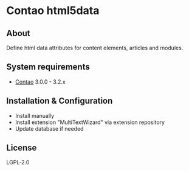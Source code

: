 Contao html5data
======================

About
-----

Define html data attributes for content elements, articles and modules.

System requirements
-------------------

* [Contao](https://github.com/contao/core) 3.0.0 - 3.2.x

Installation & Configuration
----------------------------

- Install manually
- Install extension "MultiTextWizard" via extension repository
- Update database if needed

License
---------------
LGPL-2.0
